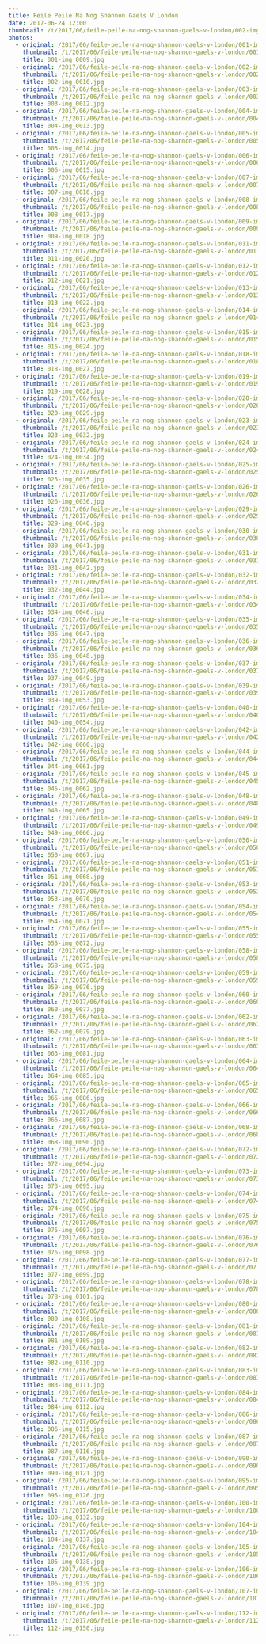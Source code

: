 ```yaml
---
title: Feile Peile Na Nog Shannon Gaels V London
date: 2017-06-24 12:00
thumbnail: /t/2017/06/feile-peile-na-nog-shannon-gaels-v-london/002-img_0010.jpg
photos:
  - original: /2017/06/feile-peile-na-nog-shannon-gaels-v-london/001-img_0009.jpg
    thumbnail: /t/2017/06/feile-peile-na-nog-shannon-gaels-v-london/001-img_0009.jpg
    title: 001-img_0009.jpg
  - original: /2017/06/feile-peile-na-nog-shannon-gaels-v-london/002-img_0010.jpg
    thumbnail: /t/2017/06/feile-peile-na-nog-shannon-gaels-v-london/002-img_0010.jpg
    title: 002-img_0010.jpg
  - original: /2017/06/feile-peile-na-nog-shannon-gaels-v-london/003-img_0012.jpg
    thumbnail: /t/2017/06/feile-peile-na-nog-shannon-gaels-v-london/003-img_0012.jpg
    title: 003-img_0012.jpg
  - original: /2017/06/feile-peile-na-nog-shannon-gaels-v-london/004-img_0013.jpg
    thumbnail: /t/2017/06/feile-peile-na-nog-shannon-gaels-v-london/004-img_0013.jpg
    title: 004-img_0013.jpg
  - original: /2017/06/feile-peile-na-nog-shannon-gaels-v-london/005-img_0014.jpg
    thumbnail: /t/2017/06/feile-peile-na-nog-shannon-gaels-v-london/005-img_0014.jpg
    title: 005-img_0014.jpg
  - original: /2017/06/feile-peile-na-nog-shannon-gaels-v-london/006-img_0015.jpg
    thumbnail: /t/2017/06/feile-peile-na-nog-shannon-gaels-v-london/006-img_0015.jpg
    title: 006-img_0015.jpg
  - original: /2017/06/feile-peile-na-nog-shannon-gaels-v-london/007-img_0016.jpg
    thumbnail: /t/2017/06/feile-peile-na-nog-shannon-gaels-v-london/007-img_0016.jpg
    title: 007-img_0016.jpg
  - original: /2017/06/feile-peile-na-nog-shannon-gaels-v-london/008-img_0017.jpg
    thumbnail: /t/2017/06/feile-peile-na-nog-shannon-gaels-v-london/008-img_0017.jpg
    title: 008-img_0017.jpg
  - original: /2017/06/feile-peile-na-nog-shannon-gaels-v-london/009-img_0018.jpg
    thumbnail: /t/2017/06/feile-peile-na-nog-shannon-gaels-v-london/009-img_0018.jpg
    title: 009-img_0018.jpg
  - original: /2017/06/feile-peile-na-nog-shannon-gaels-v-london/011-img_0020.jpg
    thumbnail: /t/2017/06/feile-peile-na-nog-shannon-gaels-v-london/011-img_0020.jpg
    title: 011-img_0020.jpg
  - original: /2017/06/feile-peile-na-nog-shannon-gaels-v-london/012-img_0021.jpg
    thumbnail: /t/2017/06/feile-peile-na-nog-shannon-gaels-v-london/012-img_0021.jpg
    title: 012-img_0021.jpg
  - original: /2017/06/feile-peile-na-nog-shannon-gaels-v-london/013-img_0022.jpg
    thumbnail: /t/2017/06/feile-peile-na-nog-shannon-gaels-v-london/013-img_0022.jpg
    title: 013-img_0022.jpg
  - original: /2017/06/feile-peile-na-nog-shannon-gaels-v-london/014-img_0023.jpg
    thumbnail: /t/2017/06/feile-peile-na-nog-shannon-gaels-v-london/014-img_0023.jpg
    title: 014-img_0023.jpg
  - original: /2017/06/feile-peile-na-nog-shannon-gaels-v-london/015-img_0024.jpg
    thumbnail: /t/2017/06/feile-peile-na-nog-shannon-gaels-v-london/015-img_0024.jpg
    title: 015-img_0024.jpg
  - original: /2017/06/feile-peile-na-nog-shannon-gaels-v-london/018-img_0027.jpg
    thumbnail: /t/2017/06/feile-peile-na-nog-shannon-gaels-v-london/018-img_0027.jpg
    title: 018-img_0027.jpg
  - original: /2017/06/feile-peile-na-nog-shannon-gaels-v-london/019-img_0028.jpg
    thumbnail: /t/2017/06/feile-peile-na-nog-shannon-gaels-v-london/019-img_0028.jpg
    title: 019-img_0028.jpg
  - original: /2017/06/feile-peile-na-nog-shannon-gaels-v-london/020-img_0029.jpg
    thumbnail: /t/2017/06/feile-peile-na-nog-shannon-gaels-v-london/020-img_0029.jpg
    title: 020-img_0029.jpg
  - original: /2017/06/feile-peile-na-nog-shannon-gaels-v-london/023-img_0032.jpg
    thumbnail: /t/2017/06/feile-peile-na-nog-shannon-gaels-v-london/023-img_0032.jpg
    title: 023-img_0032.jpg
  - original: /2017/06/feile-peile-na-nog-shannon-gaels-v-london/024-img_0034.jpg
    thumbnail: /t/2017/06/feile-peile-na-nog-shannon-gaels-v-london/024-img_0034.jpg
    title: 024-img_0034.jpg
  - original: /2017/06/feile-peile-na-nog-shannon-gaels-v-london/025-img_0035.jpg
    thumbnail: /t/2017/06/feile-peile-na-nog-shannon-gaels-v-london/025-img_0035.jpg
    title: 025-img_0035.jpg
  - original: /2017/06/feile-peile-na-nog-shannon-gaels-v-london/026-img_0036.jpg
    thumbnail: /t/2017/06/feile-peile-na-nog-shannon-gaels-v-london/026-img_0036.jpg
    title: 026-img_0036.jpg
  - original: /2017/06/feile-peile-na-nog-shannon-gaels-v-london/029-img_0040.jpg
    thumbnail: /t/2017/06/feile-peile-na-nog-shannon-gaels-v-london/029-img_0040.jpg
    title: 029-img_0040.jpg
  - original: /2017/06/feile-peile-na-nog-shannon-gaels-v-london/030-img_0041.jpg
    thumbnail: /t/2017/06/feile-peile-na-nog-shannon-gaels-v-london/030-img_0041.jpg
    title: 030-img_0041.jpg
  - original: /2017/06/feile-peile-na-nog-shannon-gaels-v-london/031-img_0042.jpg
    thumbnail: /t/2017/06/feile-peile-na-nog-shannon-gaels-v-london/031-img_0042.jpg
    title: 031-img_0042.jpg
  - original: /2017/06/feile-peile-na-nog-shannon-gaels-v-london/032-img_0044.jpg
    thumbnail: /t/2017/06/feile-peile-na-nog-shannon-gaels-v-london/032-img_0044.jpg
    title: 032-img_0044.jpg
  - original: /2017/06/feile-peile-na-nog-shannon-gaels-v-london/034-img_0046.jpg
    thumbnail: /t/2017/06/feile-peile-na-nog-shannon-gaels-v-london/034-img_0046.jpg
    title: 034-img_0046.jpg
  - original: /2017/06/feile-peile-na-nog-shannon-gaels-v-london/035-img_0047.jpg
    thumbnail: /t/2017/06/feile-peile-na-nog-shannon-gaels-v-london/035-img_0047.jpg
    title: 035-img_0047.jpg
  - original: /2017/06/feile-peile-na-nog-shannon-gaels-v-london/036-img_0048.jpg
    thumbnail: /t/2017/06/feile-peile-na-nog-shannon-gaels-v-london/036-img_0048.jpg
    title: 036-img_0048.jpg
  - original: /2017/06/feile-peile-na-nog-shannon-gaels-v-london/037-img_0049.jpg
    thumbnail: /t/2017/06/feile-peile-na-nog-shannon-gaels-v-london/037-img_0049.jpg
    title: 037-img_0049.jpg
  - original: /2017/06/feile-peile-na-nog-shannon-gaels-v-london/039-img_0053.jpg
    thumbnail: /t/2017/06/feile-peile-na-nog-shannon-gaels-v-london/039-img_0053.jpg
    title: 039-img_0053.jpg
  - original: /2017/06/feile-peile-na-nog-shannon-gaels-v-london/040-img_0054.jpg
    thumbnail: /t/2017/06/feile-peile-na-nog-shannon-gaels-v-london/040-img_0054.jpg
    title: 040-img_0054.jpg
  - original: /2017/06/feile-peile-na-nog-shannon-gaels-v-london/042-img_0060.jpg
    thumbnail: /t/2017/06/feile-peile-na-nog-shannon-gaels-v-london/042-img_0060.jpg
    title: 042-img_0060.jpg
  - original: /2017/06/feile-peile-na-nog-shannon-gaels-v-london/044-img_0061.jpg
    thumbnail: /t/2017/06/feile-peile-na-nog-shannon-gaels-v-london/044-img_0061.jpg
    title: 044-img_0061.jpg
  - original: /2017/06/feile-peile-na-nog-shannon-gaels-v-london/045-img_0062.jpg
    thumbnail: /t/2017/06/feile-peile-na-nog-shannon-gaels-v-london/045-img_0062.jpg
    title: 045-img_0062.jpg
  - original: /2017/06/feile-peile-na-nog-shannon-gaels-v-london/048-img_0065.jpg
    thumbnail: /t/2017/06/feile-peile-na-nog-shannon-gaels-v-london/048-img_0065.jpg
    title: 048-img_0065.jpg
  - original: /2017/06/feile-peile-na-nog-shannon-gaels-v-london/049-img_0066.jpg
    thumbnail: /t/2017/06/feile-peile-na-nog-shannon-gaels-v-london/049-img_0066.jpg
    title: 049-img_0066.jpg
  - original: /2017/06/feile-peile-na-nog-shannon-gaels-v-london/050-img_0067.jpg
    thumbnail: /t/2017/06/feile-peile-na-nog-shannon-gaels-v-london/050-img_0067.jpg
    title: 050-img_0067.jpg
  - original: /2017/06/feile-peile-na-nog-shannon-gaels-v-london/051-img_0068.jpg
    thumbnail: /t/2017/06/feile-peile-na-nog-shannon-gaels-v-london/051-img_0068.jpg
    title: 051-img_0068.jpg
  - original: /2017/06/feile-peile-na-nog-shannon-gaels-v-london/053-img_0070.jpg
    thumbnail: /t/2017/06/feile-peile-na-nog-shannon-gaels-v-london/053-img_0070.jpg
    title: 053-img_0070.jpg
  - original: /2017/06/feile-peile-na-nog-shannon-gaels-v-london/054-img_0071.jpg
    thumbnail: /t/2017/06/feile-peile-na-nog-shannon-gaels-v-london/054-img_0071.jpg
    title: 054-img_0071.jpg
  - original: /2017/06/feile-peile-na-nog-shannon-gaels-v-london/055-img_0072.jpg
    thumbnail: /t/2017/06/feile-peile-na-nog-shannon-gaels-v-london/055-img_0072.jpg
    title: 055-img_0072.jpg
  - original: /2017/06/feile-peile-na-nog-shannon-gaels-v-london/058-img_0075.jpg
    thumbnail: /t/2017/06/feile-peile-na-nog-shannon-gaels-v-london/058-img_0075.jpg
    title: 058-img_0075.jpg
  - original: /2017/06/feile-peile-na-nog-shannon-gaels-v-london/059-img_0076.jpg
    thumbnail: /t/2017/06/feile-peile-na-nog-shannon-gaels-v-london/059-img_0076.jpg
    title: 059-img_0076.jpg
  - original: /2017/06/feile-peile-na-nog-shannon-gaels-v-london/060-img_0077.jpg
    thumbnail: /t/2017/06/feile-peile-na-nog-shannon-gaels-v-london/060-img_0077.jpg
    title: 060-img_0077.jpg
  - original: /2017/06/feile-peile-na-nog-shannon-gaels-v-london/062-img_0079.jpg
    thumbnail: /t/2017/06/feile-peile-na-nog-shannon-gaels-v-london/062-img_0079.jpg
    title: 062-img_0079.jpg
  - original: /2017/06/feile-peile-na-nog-shannon-gaels-v-london/063-img_0081.jpg
    thumbnail: /t/2017/06/feile-peile-na-nog-shannon-gaels-v-london/063-img_0081.jpg
    title: 063-img_0081.jpg
  - original: /2017/06/feile-peile-na-nog-shannon-gaels-v-london/064-img_0085.jpg
    thumbnail: /t/2017/06/feile-peile-na-nog-shannon-gaels-v-london/064-img_0085.jpg
    title: 064-img_0085.jpg
  - original: /2017/06/feile-peile-na-nog-shannon-gaels-v-london/065-img_0086.jpg
    thumbnail: /t/2017/06/feile-peile-na-nog-shannon-gaels-v-london/065-img_0086.jpg
    title: 065-img_0086.jpg
  - original: /2017/06/feile-peile-na-nog-shannon-gaels-v-london/066-img_0087.jpg
    thumbnail: /t/2017/06/feile-peile-na-nog-shannon-gaels-v-london/066-img_0087.jpg
    title: 066-img_0087.jpg
  - original: /2017/06/feile-peile-na-nog-shannon-gaels-v-london/068-img_0090.jpg
    thumbnail: /t/2017/06/feile-peile-na-nog-shannon-gaels-v-london/068-img_0090.jpg
    title: 068-img_0090.jpg
  - original: /2017/06/feile-peile-na-nog-shannon-gaels-v-london/072-img_0094.jpg
    thumbnail: /t/2017/06/feile-peile-na-nog-shannon-gaels-v-london/072-img_0094.jpg
    title: 072-img_0094.jpg
  - original: /2017/06/feile-peile-na-nog-shannon-gaels-v-london/073-img_0095.jpg
    thumbnail: /t/2017/06/feile-peile-na-nog-shannon-gaels-v-london/073-img_0095.jpg
    title: 073-img_0095.jpg
  - original: /2017/06/feile-peile-na-nog-shannon-gaels-v-london/074-img_0096.jpg
    thumbnail: /t/2017/06/feile-peile-na-nog-shannon-gaels-v-london/074-img_0096.jpg
    title: 074-img_0096.jpg
  - original: /2017/06/feile-peile-na-nog-shannon-gaels-v-london/075-img_0097.jpg
    thumbnail: /t/2017/06/feile-peile-na-nog-shannon-gaels-v-london/075-img_0097.jpg
    title: 075-img_0097.jpg
  - original: /2017/06/feile-peile-na-nog-shannon-gaels-v-london/076-img_0098.jpg
    thumbnail: /t/2017/06/feile-peile-na-nog-shannon-gaels-v-london/076-img_0098.jpg
    title: 076-img_0098.jpg
  - original: /2017/06/feile-peile-na-nog-shannon-gaels-v-london/077-img_0099.jpg
    thumbnail: /t/2017/06/feile-peile-na-nog-shannon-gaels-v-london/077-img_0099.jpg
    title: 077-img_0099.jpg
  - original: /2017/06/feile-peile-na-nog-shannon-gaels-v-london/078-img_0101.jpg
    thumbnail: /t/2017/06/feile-peile-na-nog-shannon-gaels-v-london/078-img_0101.jpg
    title: 078-img_0101.jpg
  - original: /2017/06/feile-peile-na-nog-shannon-gaels-v-london/080-img_0108.jpg
    thumbnail: /t/2017/06/feile-peile-na-nog-shannon-gaels-v-london/080-img_0108.jpg
    title: 080-img_0108.jpg
  - original: /2017/06/feile-peile-na-nog-shannon-gaels-v-london/081-img_0109.jpg
    thumbnail: /t/2017/06/feile-peile-na-nog-shannon-gaels-v-london/081-img_0109.jpg
    title: 081-img_0109.jpg
  - original: /2017/06/feile-peile-na-nog-shannon-gaels-v-london/082-img_0110.jpg
    thumbnail: /t/2017/06/feile-peile-na-nog-shannon-gaels-v-london/082-img_0110.jpg
    title: 082-img_0110.jpg
  - original: /2017/06/feile-peile-na-nog-shannon-gaels-v-london/083-img_0111.jpg
    thumbnail: /t/2017/06/feile-peile-na-nog-shannon-gaels-v-london/083-img_0111.jpg
    title: 083-img_0111.jpg
  - original: /2017/06/feile-peile-na-nog-shannon-gaels-v-london/084-img_0112.jpg
    thumbnail: /t/2017/06/feile-peile-na-nog-shannon-gaels-v-london/084-img_0112.jpg
    title: 084-img_0112.jpg
  - original: /2017/06/feile-peile-na-nog-shannon-gaels-v-london/086-img_0115.jpg
    thumbnail: /t/2017/06/feile-peile-na-nog-shannon-gaels-v-london/086-img_0115.jpg
    title: 086-img_0115.jpg
  - original: /2017/06/feile-peile-na-nog-shannon-gaels-v-london/087-img_0116.jpg
    thumbnail: /t/2017/06/feile-peile-na-nog-shannon-gaels-v-london/087-img_0116.jpg
    title: 087-img_0116.jpg
  - original: /2017/06/feile-peile-na-nog-shannon-gaels-v-london/090-img_0121.jpg
    thumbnail: /t/2017/06/feile-peile-na-nog-shannon-gaels-v-london/090-img_0121.jpg
    title: 090-img_0121.jpg
  - original: /2017/06/feile-peile-na-nog-shannon-gaels-v-london/095-img_0126.jpg
    thumbnail: /t/2017/06/feile-peile-na-nog-shannon-gaels-v-london/095-img_0126.jpg
    title: 095-img_0126.jpg
  - original: /2017/06/feile-peile-na-nog-shannon-gaels-v-london/100-img_0132.jpg
    thumbnail: /t/2017/06/feile-peile-na-nog-shannon-gaels-v-london/100-img_0132.jpg
    title: 100-img_0132.jpg
  - original: /2017/06/feile-peile-na-nog-shannon-gaels-v-london/104-img_0137.jpg
    thumbnail: /t/2017/06/feile-peile-na-nog-shannon-gaels-v-london/104-img_0137.jpg
    title: 104-img_0137.jpg
  - original: /2017/06/feile-peile-na-nog-shannon-gaels-v-london/105-img_0138.jpg
    thumbnail: /t/2017/06/feile-peile-na-nog-shannon-gaels-v-london/105-img_0138.jpg
    title: 105-img_0138.jpg
  - original: /2017/06/feile-peile-na-nog-shannon-gaels-v-london/106-img_0139.jpg
    thumbnail: /t/2017/06/feile-peile-na-nog-shannon-gaels-v-london/106-img_0139.jpg
    title: 106-img_0139.jpg
  - original: /2017/06/feile-peile-na-nog-shannon-gaels-v-london/107-img_0140.jpg
    thumbnail: /t/2017/06/feile-peile-na-nog-shannon-gaels-v-london/107-img_0140.jpg
    title: 107-img_0140.jpg
  - original: /2017/06/feile-peile-na-nog-shannon-gaels-v-london/112-img_0150.jpg
    thumbnail: /t/2017/06/feile-peile-na-nog-shannon-gaels-v-london/112-img_0150.jpg
    title: 112-img_0150.jpg
---
```

